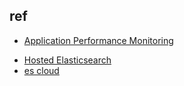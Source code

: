 

## ref

+ [Application Performance Monitoring](https://www.elastic.co/guide/en/apm/index.html)
<!-- online -->
+ [Hosted Elasticsearch](https://www.elastic.co/elasticsearch/service)
+ [es cloud](https://cloud.elastic.co/login)